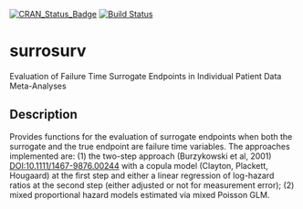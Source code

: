 [![CRAN_Status_Badge](https://www.r-pkg.org/badges/version/surrosurv)](https://cran.r-project.org/package=surrosurv)
[![Build Status](https://travis-ci.org/Oncostat/surrosurv.svg?branch=master)](https://travis-ci.org/Oncostat/surrosurv)

# surrosurv
Evaluation of Failure Time Surrogate Endpoints in Individual Patient Data Meta-Analyses

## Description
Provides functions for the evaluation of
    surrogate endpoints when both the surrogate and the true endpoint are failure
    time variables. The approaches implemented are: (1) the two-step approach
    (Burzykowski et al, 2001) <DOI:10.1111/1467-9876.00244> with a copula model (Clayton, Plackett, Hougaard) at
    the first step and either a linear regression of log-hazard ratios at the second
    step (either adjusted or not for measurement error); (2) mixed proportional
    hazard models estimated via mixed Poisson GLM.